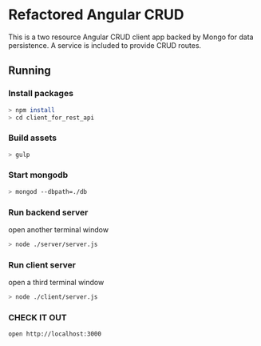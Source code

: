 # Refactored Angular CRUD
This is a two resource Angular CRUD client app backed by Mongo for data persistence. A service is included to provide CRUD routes. 

## Running

### Install packages

```bash
> npm install
> cd client_for_rest_api
```

### Build assets

```bash
> gulp
```

### Start mongodb

```bash
> mongod --dbpath=./db
```

### Run backend server
open another terminal window

```bash
> node ./server/server.js
```

### Run client server
open a third terminal window

```bash
> node ./client/server.js
```

### CHECK IT OUT

```
open http://localhost:3000
```
